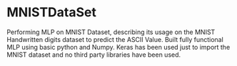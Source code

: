 # MNISTDataSet
Performing MLP on MNIST Dataset, describing its usage on the MNIST Handwritten digits dataset to predict the ASCII Value. Built fully functional MLP using basic python and Numpy. Keras has been used just to import the MNIST dataset and no third party libraries have been used.
